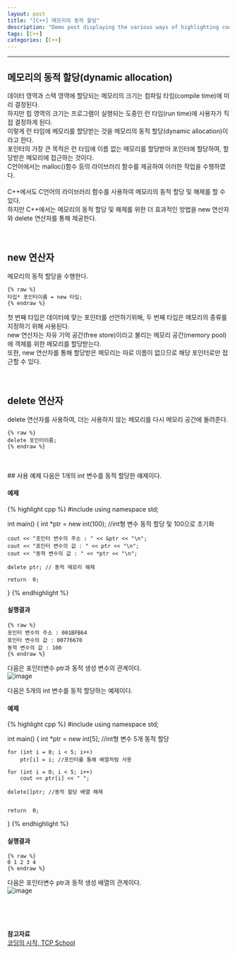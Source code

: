 ```yaml
---
layout: post
title: "[C++] 메모리의 동적 할당"
description: "Demo post displaying the various ways of highlighting code in Markdown."
tags: [C++]
categories: [C++]
---
```


------------------------------------------------------------------------------------------------------------

## 메모리의 동적 할당(dynamic allocation)
데이터 영역과 스택 영역에 할당되는 메모리의 크기는 컴파일 타임(compile time)에 미리 결정된다.  
하지만 힙 영역의 크기는 프로그램이 실행되는 도중인 런 타임(run time)에 사용자가 직접 결정하게 된다.  
이렇게 런 타임에 메모리를 할당받는 것을 메모리의 동적 할당(dynamic allocation)이라고 한다.
</br>
포인터의 가장 큰 목적은 런 타임에 이름 없는 메모리를 할당받아 포인터에 할당하여, 할당받은 메모리에 접근하는 것이다.  
C언어에서는 malloc()함수 등의 라이브러리 함수를 제공하여 이러한 작업을 수행하였다.  
</br>
C++에서도 C언어의 라이브러리 함수를 사용하여 메모리의 동적 할당 및 해제를 할 수 있다.  
하지만 C++에서는 메모리의 동적 할당 및 해제를 위한 더 효과적인 방법을 new 연산자와 delete 연산자를 통해 제공한다.  
<br/>
<br/>

## new 연산자
메모리의 동적 할당을 수행한다.  

    {% raw %}
    타입* 포인터이름 = new 타입;
    {% endraw %}
    
첫 번째 타입은 데이터에 맞는 포인터를 선언하기위해, 두 번째 타입은 메모리의 종류를 지정하기 위해 사용된다.  
new 연산자는 자유 기억 공간(free store)이라고 불리는 메모리 공간(memory pool)에 객체를 위한 메모리를 할당받는다.  
또한, new 연산자를 통해 할당받은 메모리는 따로 이름이 없으므로 해당 포인터로만 접근할 수 있다.  
<br/>
<br/>

## delete 연산자
delete 연산자를 사용하여, 더는 사용하지 않는 메모리를 다시 메모리 공간에 돌려준다.  

    {% raw %}
    delete 포인터이름;
    {% endraw %}
    
<br/>
<br/>
## 사용 예제
다음은 1개의 int 변수를 동적 할당한 얘제이다.

#### 예제
{% highlight cpp %}
#include <iostream>
using namespace std;

int main()
{
	int \*ptr = new int(100); //int형 변수 동적 할당 및 100으로 초기화

	cout << "포인터 변수의 주소 : " << &ptr << "\n";
	cout << "포인터 변수의 값 : " << ptr << "\n";
	cout << "동적 변수의 값 : " << *ptr << "\n";
	
	delete ptr; // 동적 메모리 해제

	return  0;
}
{% endhighlight %}

#### 실행결과
    {% raw %}  
    포인터 변수의 주소 : 001BFB64
    포인터 변수의 값 : 00776670
    동적 변수의 값 : 100
    {% endraw %}
    
다음은 포인터변수 ptr과 동적 생성 변수의 관계이다.   
![image](https://user-images.githubusercontent.com/52437364/76924535-f5f82280-6919-11ea-9ca6-c263d2acfa3b.png)  

다음은 5개의 int 변수를 동적 할당하는 예제이다.

#### 예제
{% highlight cpp %}
#include <iostream>
using namespace std;

int main()
{
	int *ptr = new int[5]; //int형 변수 5개 동적 할당

	for (int i = 0; i < 5; i++)
		ptr[i] = i; //포인터를 통해 배열처럼 사용

	for (int i = 0; i < 5; i++)
		cout << ptr[i] << " ";

	delete[]ptr; //동적 할당 배열 해제


	return  0;
}
{% endhighlight %}

#### 실행결과
    {% raw %}  
    0 1 2 3 4
    {% endraw %}
    
다음은 포인터변수 ptr과 동적 생성 배열의 관계이다.   
![image](https://user-images.githubusercontent.com/52437364/76925381-951e1980-691c-11ea-9173-64c01fa57859.png)
  
<br/>
<br/>
<br/>

**참고자료**<br/>
[코딩의 시작, TCP School](http://tcpschool.com/cpp/)
